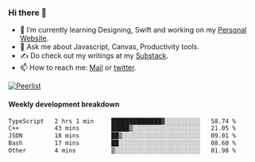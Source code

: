 ### Hi there 👋

- 🌱 I’m currently learning Designing, Swift and working on my [Personal Website](https://kvaishak.com/).
- 💬 Ask me about Javascript, Canvas,  Productivity tools. 
- :writing_hand: Do check out my writings at my [Substack](https://kvaishak.substack.com/).
- 📫 How to reach me: [Mail](mailto:vaishak.kaippanchery@gmail.com) or [twitter](https://twitter.com/kvaishack).

[![Peerlist](https://github-readme-badge.peerlist.io/api/vaishak)](https://peerlist.io/vaishak)

#### Weekly development breakdown

<!--START_SECTION:waka-->

```txt
TypeScript   2 hrs 1 min     ██████████████▓░░░░░░░░░░   58.74 %
C++          43 mins         █████▒░░░░░░░░░░░░░░░░░░░   21.05 %
JSON         18 mins         ██▒░░░░░░░░░░░░░░░░░░░░░░   09.01 %
Bash         17 mins         ██░░░░░░░░░░░░░░░░░░░░░░░   08.60 %
Other        4 mins          ▒░░░░░░░░░░░░░░░░░░░░░░░░   01.98 %
```

<!--END_SECTION:waka-->
